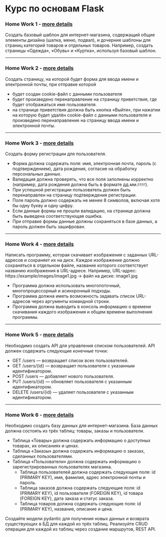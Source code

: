 # Курс по основам Flask

### Home Work 1 - [more details](https://github.com/kremlik144/Flask/tree/main/HW_1)

Создать базовый шаблон для интернет-магазина, содержащий общие элементы дизайна (шапка, меню, подвал), и дочерние шаблоны для страниц категорий товаров и отдельных товаров. Например, создать страницы «Одежда», «Обувь» и «Куртка», используя базовый шаблон.

___



### Home Work 2 - [more details](https://github.com/kremlik144/Flask/tree/main/HW_2)

Создать страницу, на которой будет форма для ввода имени и электронной почты, при отправке которой 
- будет создан cookie-файл с данными пользователя
- будет произведено перенаправление на страницу приветствия, где будет отображаться имя пользователя.
- на странице приветствия должна быть кнопка «Выйти», при нажатии на которую будет удалён cookie-файл с данными пользователя и произведено перенаправление на страницу ввода имени и электронной почты.

___



### Home Work 3 - [more details](https://github.com/kremlik144/Flask/tree/main/HW_3)

Создать форму регистрации для пользователя.
- Форма должна содержать поля: имя, электронная почта, пароль (с подтверждением), дата рождения, согласие на обработку персональных данных.
- Валидация должна проверять, что все поля заполнены корректно (например, дата рождения должна быть в формате дд.мм.гггг).
- При успешной регистрации пользователь должен быть перенаправлен на страницу подтверждения регистрации.
- Поле пароль должно содержать не менее 8 символов, включая хотя бы одну букву и одну цифру.
- Если данные формы не прошли валидацию, на странице должна быть выведена соответствующая ошибка.
- При отправке формы данные должны сохраняться в базе данных, а пароль должен быть зашифрован.

___


### Home Work 4 - [more details](https://github.com/kremlik144/Flask/tree/main/HW_4)

Написать программу, которая скачивает изображения с заданных URL-адресов и сохраняет их на диск. Каждое изображение должно сохраняться в отдельном файле, название которого соответствует названию изображения в URL-адресе.
Например, URL-адрес: https://example/images/image1.jpg -> файл на диске: image1.jpg

- Программа должна использовать многопоточный, многопроцессорный и асинхронный подходы.
- Программа должна иметь возможность задавать список URL-адресов через аргументы командной строки.
- Программа должна выводить в консоль информацию о времени скачивания каждого изображения и общем времени выполнения программы.

___


### Home Work 5 - [more details](https://github.com/kremlik144/Flask/tree/main/HW_5)

Необходимо создать API для управления списком пользователей. API должен содержать следующие конечные точки:
- GET /users — возвращает список всех пользователей.
- GET /users/{id} — возвращает пользователя с указанным идентификатором.
- POST /users — добавляет нового пользователя.
- PUT /users/{id} — обновляет пользователя с указанным идентификатором.
- DELETE /users/{id} — удаляет пользователя с указанным идентификатором.

___


### Home Work 6 - [more details](https://github.com/kremlik144/Flask/tree/main/HW_6)

Необходимо создать базу данных для интернет-магазина. База данных должна состоять из трёх таблиц: товары, заказы и пользователи.
- Таблица «Товары» должна содержать информацию о доступных товарах, их описаниях и ценах.
- Таблица «Заказы» должна содержать информацию о заказах, сделанных пользователями.
- Таблица «Пользователи» должна содержать информацию о зарегистрированных пользователях магазина.
    + Таблица пользователей должна содержать следующие поля: id (PRIMARY KEY), имя, фамилия, адрес электронной почты и пароль.
    + Таблица заказов должна содержать следующие поля: id (PRIMARY KEY), id пользователя (FOREIGN KEY), id товара (FOREIGN KEY), дата заказа и статус заказа.
    + Таблица товаров должна содержать следующие поля: id (PRIMARY KEY), название, описание и цена.

Создайте модели pydantic для получения новых данных и возврата существующих в БД для каждой из трёх таблиц.
Реализуйте CRUD операции для каждой из таблиц через создание маршрутов, REST API.
